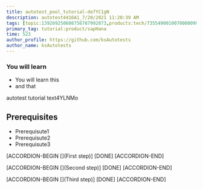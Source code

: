 ```yaml
---
title: autotest_pool_tutorial-de7YC1gN
description: autotest4416A1_7/20/2021 11:20:39 AM
tags: [topic:139269250608756787992873,products:tech/73554900100700000996,tutorial:experience/advanced]
primary_tag: tutorial:product/sapHana
time: 523
author_profile: https://github.com/ksAutotests
author_name: ksAutotests
---
```

### You will learn
- You will learn this
- and that

autotest tutorial text4YLNMo

## Prerequisites
- Prerequisute1
- Prerequisute2
- Prerequisute3

[ACCORDION-BEGIN [](First step)]
[DONE]
[ACCORDION-END]

[ACCORDION-BEGIN [](Second step)]
[DONE]
[ACCORDION-END]

[ACCORDION-BEGIN [](Third step)]
[DONE]
[ACCORDION-END]

